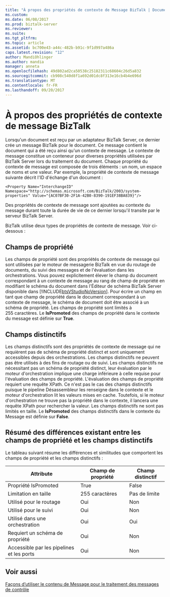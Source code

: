 ```yaml
---
title: "À propos des propriétés de contexte de Message BizTalk | Documents Microsoft"
ms.custom: 
ms.date: 06/08/2017
ms.prod: biztalk-server
ms.reviewer: 
ms.suite: 
ms.tgt_pltfrm: 
ms.topic: article
ms.assetid: bc700e43-a44c-482b-b91c-9f1d997a486a
caps.latest.revision: "12"
author: MandiOhlinger
ms.author: mandia
manager: anneta
ms.openlocfilehash: 49d802ad2ca50538c25182311c68604c26d5a832
ms.sourcegitcommit: cb908c540d8f1a692d01dc8f313e16cb4b4e696d
ms.translationtype: MT
ms.contentlocale: fr-FR
ms.lasthandoff: 09/20/2017
---
```

# <a name="about-biztalk-message-context-properties"></a>À propos des propriétés de contexte de message BizTalk
Lorsqu'un document est reçu par un adaptateur BizTalk Server, ce dernier crée un message BizTalk pour le document. Ce message contient le document qui a été reçu ainsi qu'un contexte de message. Le contexte de message constitue un conteneur pour diverses propriétés utilisées par BizTalk Server lors du traitement du document. Chaque propriété du contexte de message est composée de trois éléments : un nom, un espace de noms et une valeur. Par exemple, la propriété de contexte de message suivante décrit l'ID d'échange d'un document :  
  
```  
<Property Name="InterchangeID" Namespace="http://schemas.microsoft.com/BizTalk/2003/system-properties" Value="{AC07BF30-2F1A-42B0-8390-191EF38BA839}"/>  
```  
  
 Des propriétés de contexte de message sont ajoutées au contexte du message durant toute la durée de vie de ce dernier lorsqu'il transite par le serveur BizTalk Server.  
  
 BizTalk utilise deux types de propriétés de contexte de message. Voir ci-dessous :  
  
## <a name="property-fields"></a>Champs de propriété  
 Les champs de propriété sont des propriétés de contexte de message qui sont utilisées par le moteur de messagerie BizTalk en vue du routage de documents, du suivi des messages et de l'évaluation dans les orchestrations. Vous pouvez explicitement élever le champ du document correspondant à un contexte de message au rang de champ de propriété en modifiant le schéma du document dans l'Éditeur de schéma BizTalk Server disponible dans [!INCLUDE[btsVStudioNoVersion](../includes/btsvstudionoversion-md.md)]. Pour écrire un champ en tant que champ de propriété dans le document correspondant à un contexte de message, le schéma de document doit être associé à un schéma de propriété. Les champs de propriété sont limités à 255 caractères. Le **IsPromoted** des champs de propriété dans le contexte du message est définie sur **True**.  
  
## <a name="distinguished-fields"></a>Champs distinctifs  
 Les champs distinctifs sont des propriétés de contexte de message qui ne requièrent pas de schéma de propriété distinct et sont uniquement accessibles depuis des orchestrations. Les champs distinctifs ne peuvent pas être utilisés à des fins de routage ou de suivi. Les champs distinctifs ne nécessitant pas un schéma de propriété distinct, leur évaluation par le moteur d'orchestration implique une charge inférieure à celle requise pour l'évaluation des champs de propriété. L'évaluation des champs de propriété requiert une requête XPath. Ce n'est pas le cas des champs distinctifs puisque le pipeline Désassembleur les renseigne dans le contexte et le moteur d'orchestration lit les valeurs mises en cache. Toutefois, si le moteur d'orchestration ne trouve pas la propriété dans le contexte, il lancera une requête XPath pour rechercher la valeur. Les champs distinctifs ne sont pas limités en taille. Le **IsPromoted** des champs distinctifs dans le contexte du Message est définie sur **False**.  
  
## <a name="summary-of-differences-between-property-fields-and-distinguished-fields"></a>Résumé des différences existant entre les champs de propriété et les champs distinctifs  
 Le tableau suivant résume les différences et similitudes que comportent les champs de propriété et les champs distinctifs :  
  
|**Attribute**|**Champ de propriété**|**Champ distinctif**|  
|-------------------|------------------------|-----------------------------|  
|Propriété IsPromoted|True|False|  
|Limitation en taille|255 caractères|Pas de limite|  
|Utilisé pour le routage|Oui|Non|  
|Utilisé pour le suivi|Oui|Non|  
|Utilisé dans une orchestration|Oui|Oui|  
|Requiert un schéma de propriété|Oui|Non|  
|Accessible par les pipelines et les ports|Oui|Non|  
  
## <a name="see-also"></a>Voir aussi  
 [Façons d’utiliser le contenu de Message pour le traitement des messages de contrôle](../core/ways-to-use-message-content-to-control-message-processing.md)
